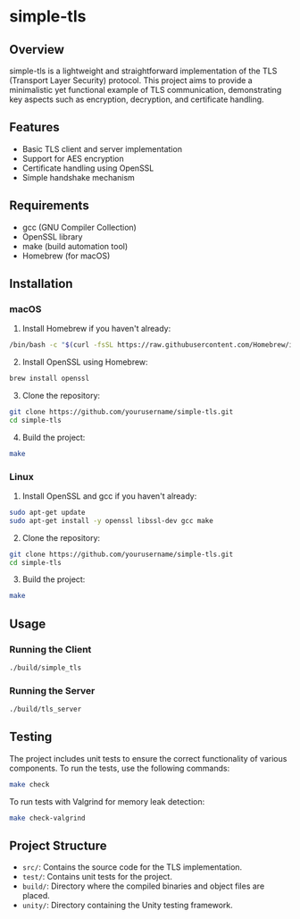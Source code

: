 # simple-tls

## Overview

simple-tls is a lightweight and straightforward implementation of the TLS (Transport Layer Security) protocol. This project aims to provide a minimalistic yet functional example of TLS communication, demonstrating key aspects such as encryption, decryption, and certificate handling.

## Features

- Basic TLS client and server implementation
- Support for AES encryption
- Certificate handling using OpenSSL
- Simple handshake mechanism

## Requirements

- gcc (GNU Compiler Collection)
- OpenSSL library
- make (build automation tool)
- Homebrew (for macOS)

## Installation

### macOS

1. Install Homebrew if you haven't already:

```sh
/bin/bash -c "$(curl -fsSL https://raw.githubusercontent.com/Homebrew/install/HEAD/install.sh)"
```

2. Install OpenSSL using Homebrew:

```sh
brew install openssl
```

3. Clone the repository:

```sh
git clone https://github.com/yourusername/simple-tls.git
cd simple-tls
```

4. Build the project:

```sh
make
```

### Linux

1. Install OpenSSL and gcc if you haven't already:

```sh
sudo apt-get update
sudo apt-get install -y openssl libssl-dev gcc make
```

2. Clone the repository:

```sh
git clone https://github.com/yourusername/simple-tls.git
cd simple-tls
```

3. Build the project:

```sh
make
```

## Usage

### Running the Client

```sh
./build/simple_tls
```

### Running the Server

```sh
./build/tls_server
```

## Testing

The project includes unit tests to ensure the correct functionality of various components. To run the tests, use the following commands:

```sh
make check
```

To run tests with Valgrind for memory leak detection:

```sh
make check-valgrind
```

## Project Structure

- `src/`: Contains the source code for the TLS implementation.
- `test/`: Contains unit tests for the project.
- `build/`: Directory where the compiled binaries and object files are placed.
- `unity/`: Directory containing the Unity testing framework.
